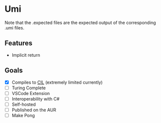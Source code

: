 # Umi

Note that the .expected files are the expected output of the corresponding .umi files.

## Features

-   Implicit return

## Goals

-   [x] Compiles to [CIL](https://en.wikipedia.org/wiki/Common_Intermediate_Language) (extremely limited currently)
-   [ ] Turing Complete
-   [ ] VSCode Extension
-   [ ] Interoperability with C#
-   [ ] Self-hosted
-   [ ] Published on the AUR
-   [ ] Make Pong
